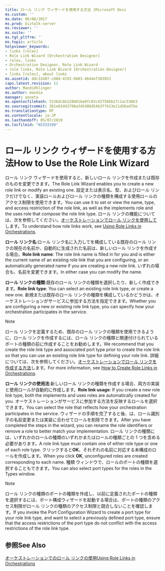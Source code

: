 ```yaml
---
title: ロール リンク ウィザードを使用する方法 |Microsoft Docs
ms.custom: ''
ms.date: 06/08/2017
ms.prod: biztalk-server
ms.reviewer: ''
ms.suite: ''
ms.tgt_pltfrm: ''
ms.topic: article
helpviewer_keywords:
- links [roles]
- Role Link Wizard [Orchestration Designer]
- roles, links
- Orchestration Designer, Role Link Wizard
- role links, Role Link Wizard [Orchestration Designer]
- links [roles], about links
ms.assetid: ddc33d87-c08d-4193-9483-4644ef302853
caps.latest.revision: 11
author: MandiOhlinger
ms.author: mandia
manager: anneta
ms.openlocfilehash: 5336dcbb129b01be8fc03c43756bb1fc1ac53063
ms.sourcegitcommit: 381e83d43796a345488d54b3f7413e11d56ad7be
ms.translationtype: MT
ms.contentlocale: ja-JP
ms.lasthandoff: 05/07/2019
ms.locfileid: "65333199"
---
```

# <a name="how-to-use-the-role-link-wizard"></a><span data-ttu-id="e4d51-102">ロール リンク ウィザードを使用する方法</span><span class="sxs-lookup"><span data-stu-id="e4d51-102">How to Use the Role Link Wizard</span></span>
<span data-ttu-id="e4d51-103">ロール リンク ウィザードを使用すると、新しいロール リンクを作成または既存のものを変更できます。</span><span class="sxs-lookup"><span data-stu-id="e4d51-103">The Role Link Wizard enables you to create a new role link or modify an existing one.</span></span> <span data-ttu-id="e4d51-104">設定または表示名、型、およびロール リンクだけでなく、実装ロールおよびロール リンクの種類を構成する使用ロールのアクセス制限を使用できます。</span><span class="sxs-lookup"><span data-stu-id="e4d51-104">You can use it to set or view the name, type, and access restriction of the role link, as well as the implements role and the uses role that compose the role link type.</span></span> <span data-ttu-id="e4d51-105">ロール リンクの機能については、次を参照してください。[オーケストレーションでロール リンクを使用して](../core/using-role-links-in-orchestrations.md)します。</span><span class="sxs-lookup"><span data-stu-id="e4d51-105">To understand how role links work, see [Using Role Links in Orchestrations](../core/using-role-links-in-orchestrations.md).</span></span>  
  
 <span data-ttu-id="e4d51-106">**ロール リンク名**:ロール リンク名に入力してを構成している既存のロール リンクの現在の名前か、自動的に生成された名前は、新しいロール リンクを作成する場合。</span><span class="sxs-lookup"><span data-stu-id="e4d51-106">**Role link name**: The role link name is filled in for you and is either the current name of an existing role link that you are configuring, or an automatically generated name if you are creating a new role link.</span></span> <span data-ttu-id="e4d51-107">いずれの場合も、名前を変更できます。</span><span class="sxs-lookup"><span data-stu-id="e4d51-107">In either case you can modify the name.</span></span>  
  
 <span data-ttu-id="e4d51-108">**ロール リンクの種類**:既存のロール リンクの種類を選択したり、新しく作成できます。</span><span class="sxs-lookup"><span data-stu-id="e4d51-108">**Role link type**: You can select an existing role link type, or create a new one.</span></span> <span data-ttu-id="e4d51-109">新規または既存のロール リンクの種類を構成しているかどうかは、オーケストレーションがサービスに参加する方法を指定できます。</span><span class="sxs-lookup"><span data-stu-id="e4d51-109">Whether you are configuring a new or existing role link type, you can specify how your orchestration participates in the service.</span></span>  
  
> [!NOTE]
>  <span data-ttu-id="e4d51-110">ロール リンクを定義するため、既存のロール リンクの種類を使用できるように、ロール リンクを作成するには、ロール リンクの種類と関連付けられているポートの種類の前に作成することをお勧めします。</span><span class="sxs-lookup"><span data-stu-id="e4d51-110">We recommend that you create the role link type and associated port type prior to create the role link so that you can use an existing role link type for defining your role link.</span></span> <span data-ttu-id="e4d51-111">詳細については、次を参照してください。[オーケストレーションでロール リンクを作成する方法](../core/how-to-create-role-links-in-orchestrations.md)します。</span><span class="sxs-lookup"><span data-stu-id="e4d51-111">For more information, see [How to Create Role Links in Orchestrations](../core/how-to-create-role-links-in-orchestrations.md).</span></span>  
  
 <span data-ttu-id="e4d51-112">**ロール リンクの使用法**:新しいロール リンクの種類を作成する場合、両方の実装と使用ロールが自動的に作成します。</span><span class="sxs-lookup"><span data-stu-id="e4d51-112">**Role link usage**: If you create a new role link type, both the implements and uses roles are automatically created for you.</span></span> <span data-ttu-id="e4d51-113">オーケストレーションがサービスに参加する方法を反映するロールを選択できます。</span><span class="sxs-lookup"><span data-stu-id="e4d51-113">You can select the role that reflects how your orchestration participates in the service.</span></span> <span data-ttu-id="e4d51-114">ウィザードの手順を完了すると後、は、ロール識別子の名前変更または実装に合わせてロールを削除できます。</span><span class="sxs-lookup"><span data-stu-id="e4d51-114">After you have completed the steps in the wizard, you can rename the role identifiers or remove a role to better match your implementation.</span></span> <span data-ttu-id="e4d51-115">ロール リンクの種類には、いずれかのロールの種類のいずれかまたはロールの種類ごとの 1 つを含める必要があります。</span><span class="sxs-lookup"><span data-stu-id="e4d51-115">A role link type must contain one of either role type or one of each role type.</span></span> <span data-ttu-id="e4d51-116">クリックすると**OK**、それぞれの名前に対応する未構成のロールを作成します。</span><span class="sxs-lookup"><span data-stu-id="e4d51-116">When you click **OK**, unconfigured roles are created corresponding to each name.</span></span> <span data-ttu-id="e4d51-117">種類 ウィンドウで、ロールのポートの種類を選択することもできます。</span><span class="sxs-lookup"><span data-stu-id="e4d51-117">You can also select port types for the roles in the Types window.</span></span>  
  
> [!NOTE]
>  <span data-ttu-id="e4d51-118">ロール リンクの種類のポートの種類を作成し、以前に定義されたポートの種類を選択するには、ポート構成ウィザードを起動する場合は、ポートの種類のアクセス制限がロール リンクの種類のアクセス制限と競合しないことを確認します。</span><span class="sxs-lookup"><span data-stu-id="e4d51-118">If you invoke the Port Configuration Wizard to create a port type for your role link type, and want to select a previously defined port type, ensure that the access restrictions of the port type do not conflict with the access restrictions of the role link type.</span></span>  
  
## <a name="see-also"></a><span data-ttu-id="e4d51-119">参照</span><span class="sxs-lookup"><span data-stu-id="e4d51-119">See Also</span></span>  
 [<span data-ttu-id="e4d51-120">オーケストレーションでのロール リンクの使用</span><span class="sxs-lookup"><span data-stu-id="e4d51-120">Using Role Links in Orchestrations</span></span>](../core/using-role-links-in-orchestrations.md)